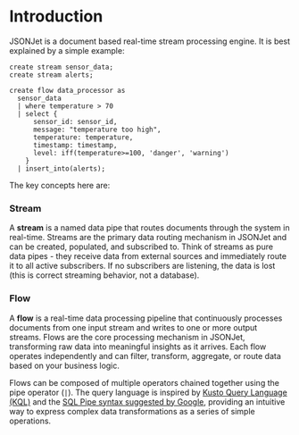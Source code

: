 # Introduction

JSONJet is a document based real-time stream processing engine. It is best explained by a simple example:
```jsonjet
create stream sensor_data;
create stream alerts;

create flow data_processor as
  sensor_data 
  | where temperature > 70 
  | select { 
      sensor_id: sensor_id,
      message: "temperature too high", 
      temperature: temperature, 
      timestamp: timestamp,
      level: iff(temperature>=100, 'danger', 'warning') 
    } 
  | insert_into(alerts);
```

The key concepts here are:

### Stream

A **stream** is a named data pipe that routes documents through the system in real-time. Streams are the primary data routing mechanism in JSONJet and can be created, populated, and subscribed to. Think of streams as pure data pipes - they receive data from external sources and immediately route it to all active subscribers. If no subscribers are listening, the data is lost (this is correct streaming behavior, not a database).

### Flow

A **flow** is a real-time data processing pipeline that continuously processes documents from one input stream and writes to one or more output streams. Flows are the core processing mechanism in JSONJet, transforming raw data into meaningful insights as it arrives. Each flow operates independently and can filter, transform, aggregate, or route data based on your business logic.

Flows can be composed of multiple operators chained together using the pipe operator (`|`). The query language is inspired by [Kusto Query Language (KQL)](https://learn.microsoft.com/en-us/kusto/query/) and the [SQL Pipe syntax suggested by Google](https://research.google/pubs/sql-has-problems-we-can-fix-them-pipe-syntax-in-sql/), providing an intuitive way to express complex data transformations as a series of simple operations.
